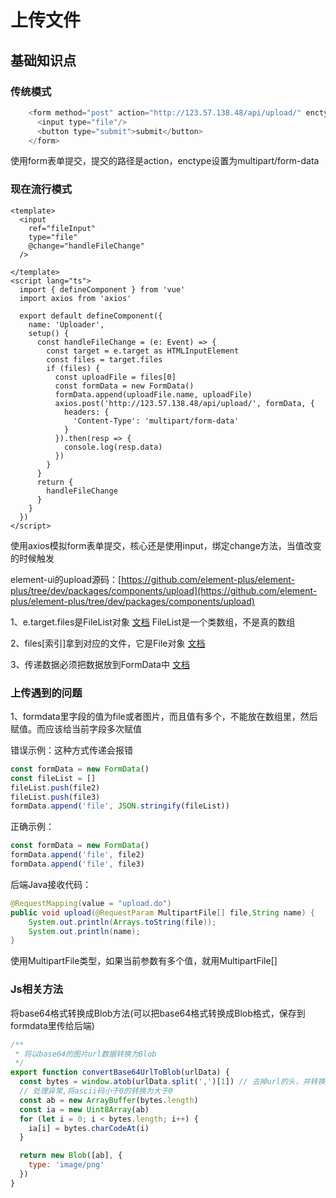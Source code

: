 # 上传文件

## 基础知识点

### 传统模式

```js
    <form method="post" action="http://123.57.138.48/api/upload/" enctype="multipart/form-data" >
      <input type="file"/>
      <button type="submit">submit</button>
    </form>
```

使用form表单提交，提交的路径是action，enctype设置为multipart/form-data

### 现在流行模式

```vue
<template>
  <input
    ref="fileInput"
    type="file"
    @change="handleFileChange"
  />
  
</template>
<script lang="ts">
  import { defineComponent } from 'vue'
  import axios from 'axios'

  export default defineComponent({
    name: 'Uploader',
    setup() {
      const handleFileChange = (e: Event) => {
        const target = e.target as HTMLInputElement
        const files = target.files
        if (files) {
          const uploadFile = files[0]
          const formData = new FormData()
          formData.append(uploadFile.name, uploadFile)
          axios.post('http://123.57.138.48/api/upload/', formData, {
            headers: {
              'Content-Type': 'multipart/form-data'
            }
          }).then(resp => {
            console.log(resp.data)
          })
        }
      }
      return {
        handleFileChange
      }
    }
  })
</script>
```
使用axios模拟form表单提交，核心还是使用input，绑定change方法，当值改变的时候触发

element-ui的upload源码：[https://github.com/element-plus/element-plus/tree/dev/packages/components/upload](https://github.com/element-plus/element-plus/tree/dev/packages/components/upload)

1、e.target.files是FileList对象 [文档](https://developer.mozilla.org/zh-CN/docs/Web/API/FileList) FileList是一个类数组，不是真的数组

2、files[索引]拿到对应的文件，它是File对象 [文档](https://developer.mozilla.org/zh-CN/docs/Web/API/File)

3、传递数据必须把数据放到FormData中 [文档](https://developer.mozilla.org/zh-CN/docs/Web/API/FormData)

### 上传遇到的问题

1、formdata里字段的值为file或者图片，而且值有多个，不能放在数组里，然后赋值。而应该给当前字段多次赋值

错误示例：这种方式传递会报错
```js
const formData = new FormData()
const fileList = []
fileList.push(file2)
fileList.push(file3)
formData.append('file', JSON.stringify(fileList))
```

正确示例：
```js
const formData = new FormData()
formData.append('file', file2)
formData.append('file', file3)
```

后端Java接收代码：
```java
@RequestMapping(value = "upload.do")
public void upload(@RequestParam MultipartFile[] file,String name) {
    System.out.println(Arrays.toString(file));
    System.out.println(name);
}
```
使用MultipartFile类型，如果当前参数有多个值，就用MultipartFile[]

### Js相关方法

将base64格式转换成Blob方法(可以把base64格式转换成Blob格式，保存到formdata里传给后端)

```js
/**
 * 将以base64的图片url数据转换为Blob
 */
export function convertBase64UrlToBlob(urlData) {
  const bytes = window.atob(urlData.split(',')[1]) // 去掉url的头，并转换为byte
  // 处理异常,将ascii码小于0的转换为大于0
  const ab = new ArrayBuffer(bytes.length)
  const ia = new Uint8Array(ab)
  for (let i = 0; i < bytes.length; i++) {
    ia[i] = bytes.charCodeAt(i)
  }

  return new Blob([ab], {
    type: 'image/png'
  })
}
```


